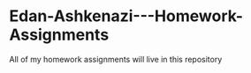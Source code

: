 # Edan-Ashkenazi---Homework-Assignments
All of my homework assignments will live in this repository
